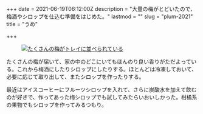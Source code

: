 +++
date = 2021-06-19T06:12:00Z
description = "大量の梅がとどいたので、梅酒やシロップを仕込む準備をはじめた。"
lastmod = ""
slug = "plum-2021"
title = "うめ"

+++
<figure> <a href="https://flickr.com/photos/kaminogoya/51256292421/in/datetaken-public/"> <img alt="たくさんの梅がトレイに並べられている" src="https://live.staticflickr.com/65535/51256292421_fc5782bf51_k_d.jpg"></a></figure>

たくさんの梅が届いて、家の中のどこにいてもほんのり良い香りがただよっている。これから梅酒にしたりシロップにしたりする。ほとんどは冷凍しておいて、必要に応じて取り出して、またシロップを作ったりする。

最近はアイスコーヒーにフルーツシロップを入れて、さらに炭酸水を加えて飲むのが好きで、作ってあった梅シロップでも試してみたらいおいしかった。柑橘系の果物でもシロップを作ってみるつもり。
